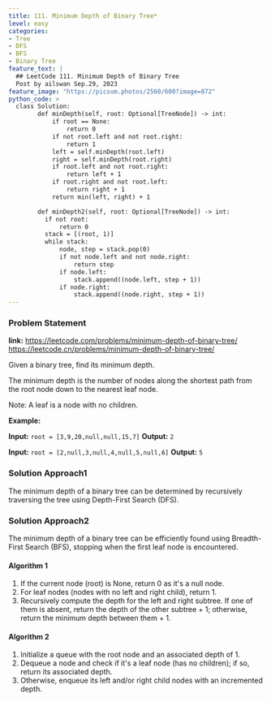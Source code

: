 ```yaml
---
title: 111. Minimum Depth of Binary Tree*
level: easy
categories:
- Tree
- DFS
- BFS
- Binary Tree
feature_text: |
  ## LeetCode 111. Minimum Depth of Binary Tree
  Post by ailswan Sep.29, 2023
feature_image: "https://picsum.photos/2560/600?image=872"
python_code: >
  class Solution:
        def minDepth(self, root: Optional[TreeNode]) -> int:
            if root == None:
                return 0
            if not root.left and not root.right:
                return 1
            left = self.minDepth(root.left)
            right = self.minDepth(root.right)
            if root.left and not root.right:
                return left + 1
            if root.right and not root.left:
                return right + 1
            return min(left, right) + 1

        def minDepth2(self, root: Optional[TreeNode]) -> int:
          if not root:
              return 0
          stack = [(root, 1)]
          while stack:
              node, step = stack.pop(0)
              if not node.left and not node.right:
                  return step
              if node.left:
                  stack.append((node.left, step + 1))
              if node.right:
                  stack.append((node.right, step + 1))
---
```


### Problem Statement
**link:**
https://leetcode.com/problems/minimum-depth-of-binary-tree/
https://leetcode.cn/problems/minimum-depth-of-binary-tree/


Given a binary tree, find its minimum depth.

The minimum depth is the number of nodes along the shortest path from the root node down to the nearest leaf node.

Note: A leaf is a node with no children.


**Example:**

**Input:** `root = [3,9,20,null,null,15,7]`
**Output:** `2`
 
**Input:** `root = [2,null,3,null,4,null,5,null,6]`
**Output:** `5`
 

### Solution Approach1
The minimum depth of a binary tree can be determined by recursively traversing the tree using Depth-First Search (DFS).
### Solution Approach2
The minimum depth of a binary tree can be efficiently found using Breadth-First Search (BFS), stopping when the first leaf node is encountered.

#### Algorithm 1
1. If the current node (root) is None, return 0 as it's a null node.
2. For leaf nodes (nodes with no left and right child), return 1.
3. Recursively compute the depth for the left and right subtree. If one of them is absent, return the depth of the other subtree + 1; otherwise, return the minimum depth between them + 1.
#### Algorithm 2
1. Initialize a queue with the root node and an associated depth of 1.
2. Dequeue a node and check if it's a leaf node (has no children); if so, return its associated depth.
3. Otherwise, enqueue its left and/or right child nodes with an incremented depth.
